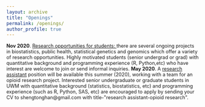 ```yaml
---
layout: archive
title: "Openings"
permalink: /openings/
author_profile: true
---
```


<span style="font-size:0.9em;">
 <b>Nov 2020</b>. <ins> Research opportunities for students: </ins>  there are several ongoing projects in biostatistics, public health, statistical genetics and genomics which offer a variety of research opportunities. Highly motivated students (senior undergrad or grad) with quantitative background and programming experience (R, Python,etc) who have interest are welcome to join or send informal inquiries. </span> 

<span style="font-size:0.9em;">
<b>May 2020</b>. A <ins>research assistant</ins> position will be available this summer (2020), working with a team for an opioid research project. Interested senior undergraduate or graduate students in UWM  with quantitative background (statistics, biostatistics, etc) and programming experience (such as R, Python, SAS, etc) are encouraged to apply by sending your CV to shengtonghan@gmail.com with title-"research assistant-opioid research".</span>    

